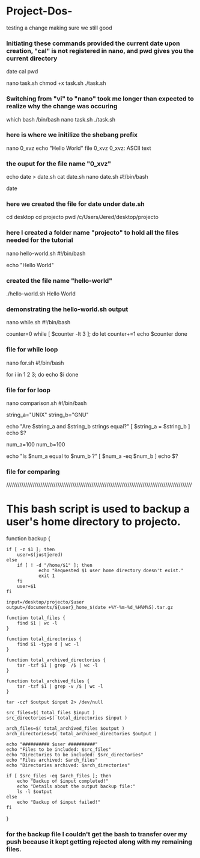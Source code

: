 # Project-Dos-
testing a change 
making sure we still good 

### Initiating these commands provided the current date upon creation, "cal" is not registered in nano, and pwd gives you the current directory
date
cal 
pwd 

nano task.sh
chmod +x task.sh
./task.sh
### Switching from "vi" to "nano" took me longer than expected to realize why the change was occuring

which bash
/bin/bash 
nano task.sh
./task.sh
### here is where we initilize the shebang prefix 

nano 0_xvz
echo "Hello World"
file 0_xvz
0_xvz: ASCII text
### the ouput for the file name "0_xvz" 

echo date > date.sh
cat date.sh
nano date.sh
#!/bin/bash

date
### here we created the file for date under date.sh

cd desktop 
cd projecto
pwd
/c/Users/Jered/desktop/projecto
### here I created a folder name "projecto" to hold all the files needed for the tutorial 

nano hello-world.sh
#!/bin/bash

echo "Hello World" 
### created the file name "hello-world" 

./hello-world.sh
Hello World
### demonstrating the hello-world.sh output 


nano while.sh
#!/bin/bash

counter=0
while [ $counter -lt 3 ]; do
    let counter+=1
    echo $counter
done

### file for while loop

nano for.sh
#!/bin/bash

for i in 1 2 3; do
    echo $i
done

### file for for loop


nano comparison.sh 
#!/bin/bash

string_a="UNIX"
string_b="GNU"

echo "Are $string_a and $string_b strings equal?"
[ $string_a = $string_b ]
echo $?

num_a=100
num_b=100

echo "Is $num_a equal to $num_b ?" 
[ $num_a -eq $num_b ]
echo $?
### file for comparing

//////////////////////////////////////////////////////////////////////////////////////////////////
  
  
# This bash script is used to backup a user's home directory to projecto. 

function backup {

    if [ -z $1 ]; then
        user=$(justjered)
    else
        if [ ! -d "/home/$1" ]; then
                echo "Requested $1 user home directory doesn't exist."
                exit 1
        fi
        user=$1
    fi

    input=/desktop/projecto/$user
    output=/documents/${user}_home_$(date +%Y-%m-%d_%H%M%S).tar.gz

    function total_files {
        find $1 | wc -l
    }

    function total_directories {
        find $1 -type d | wc -l
    }

    function total_archived_directories {
        tar -tzf $1 | grep  /$ | wc -l
    }

    function total_archived_files {
        tar -tzf $1 | grep -v /$ | wc -l
    }

    tar -czf $output $input 2> /dev/null

    src_files=$( total_files $input )
    src_directories=$( total_directories $input )

    arch_files=$( total_archived_files $output )
    arch_directories=$( total_archived_directories $output )

    echo "########## $user ##########"
    echo "Files to be included: $src_files"
    echo "Directories to be included: $src_directories"
    echo "Files archived: $arch_files"
    echo "Directories archived: $arch_directories"

    if [ $src_files -eq $arch_files ]; then
        echo "Backup of $input completed!"
        echo "Details about the output backup file:"
        ls -l $output
    else
        echo "Backup of $input failed!"
    fi
}


### for the backup file I couldn't get the bash to transfer over my push because it kept getting rejected along with my remaining files. 












